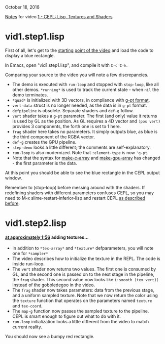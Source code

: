 October 18, 2016

[Notes](vid1.md) for video [1 - CEPL: Lisp, Textures and Shaders](https://www.youtube.com/watch?v=I0kWZP9L9Kc)

# vid1.step1.lisp
First of all, let's get to the [starting point of the video](https://www.youtube.com/watch?v=I0kWZP9L9Kc) and load the code to display a blue rectangle.

In Emacs, open "vid1.step1.lisp", and compile it with `C-c C-k`.

Comparing your source to the video you will note a few discrepancies.

- The demo is executed with `run-loop` and stopped with `stop-loop`, like all other demos.  `*running*` is used to track the current state - when `nil` the demo terminates.
- `*quad*` is initialized with 3D vectors, in compliance with [g-pt format](http://techsnuffle.com/cepl/api.html#CEPL.TYPES.PREDEFINED:G-PT).
- `vert-data` struct is no longer needed, as the data is in `g-pt` format.
- `defpipeline` is obsolete.  Separate shaders and `def-g` follow.
- `vert` shader takes a `g-pt` parameter.  The first (and only) value it returns is used by GL as the position.  As GL requires a 4D vector and `(pos vert)` provides 3 components, the forth one is set to 1 here.
- `frag` shader here takes no parameters.  It simply outputs blue, as blue is the third component of the RGBA vector.
- `def-g` creates the GPU pipeline.
- `step-demo` looks a little different; the comments are self-explanatory.
- `run-loop` is also modernized.  Note that `:element-type` is now `'g-pt`.
- Note that the syntax for [make-c-array](http://techsnuffle.com/cepl/api.html#CEPL.C-ARRAYS:MAKE-C-ARRAY) and [make-gpu-array](http://techsnuffle.com/cepl/api.html#CEPL.GPU-ARRAYS.BUFFER-BACKED:MAKE-GPU-ARRAY) has changed - the first parameter is the data.

At this point you should be able to see the blue rectangle in the CEPL output window.

Remember to (stop-loop) before messing around with the shaders.  If redefining shaders with different parameters confuses CEPL, so you may need to M-x slime-restart-inferior-lisp  and restart CEPL [as described before](REAMDE.md).

# vid1.step2.lisp
#### [at approximately 1:56](https://youtu.be/I0kWZP9L9Kc?t=116) adding textures...

- In addition to `*tex-array*` and `*texture*` defparameters, you will note one for `*sampler*`
- The video describes how to initialize the texture in the REPL.  The code is inside run-loop.
- The `vert` shader now returns two values.  The first one is consumed by GL, and the second one is passed on to the next stage in the pipeline, the `frag` shader.  This second value now looks like `(:smooth (tex vert))` instead of the gobbledegoo in the video.
- The `frag` shader now takes parameters: data from the previous stage, and a uniform sampled texture.  Note that we now return the color using the `texture` function that operates on the parameters named `texture` and `tex-coord`.
- The `map-g` function now passes the sampled texture to the pipeline.  CEPL is smart enough to figure out what to do with it.
- `run-loop` initialization looks a little different from the video to match current reality.

You should now see a bumpy red rectangle.


